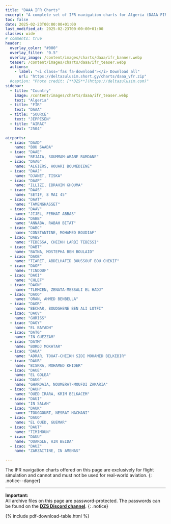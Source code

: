 ```yaml
---
title: "DAAA IFR Charts"
excerpt: "A complete set of IFR navigation charts for Algeria (DAAA FIR) from Jeppesen available for download."
toc: false
date: 2025-02-23T00:00:00+01:00
last_modified_at: 2025-02-23T00:00:00+01:00
classes: wide
# comments: true
header:
  overlay_color: "#000"
  overlay_filter: "0.5"
  overlay_image: /content/images/charts/daaa/ifr_banner.webp
  teaser: /content/images/charts/daaa/ifr_teaser.webp
  actions:
    - label: "<i class='fas fa-download'></i> Download all"
      url: "https://deltazulusim.short.gy/charts/daaa_vfr.zip"
  #caption: "Photo credit: [**DZS**](https://deltazulusim.com)"
sidebar:
  - title: "Country"
    image: /content/images/charts/daaa/ifr_teaser.webp
    text: "Algeria"
  - title: "FIR"
    text: "DAAA"
  - title: "SOURCE"
    text: "JEPPESEN"
  - title: "AIRAC"
    text: "2504"

airports:
  - icao: "DAAD"
    name: "BOU SAADA"
  - icao: "DAAE"
    name: "BEJAIA, SOUMMAM-ABANE RAMDANE"
  - icao: "DAAG"
    name: "ALGIERS, HOUARI BOUMEDIENE"
  - icao: "DAAJ"
    name: "DJANET, TISKA"
  - icao: "DAAP"
    name: "ILLIZI, IBRAHIM GHOUMA"
  - icao: "DAAS"
    name: "SETIF, 8 MAI 45"
  - icao: "DAAT"
    name: "TAMENGHASSET"
  - icao: "DAAV"
    name: "JIJEL, FERHAT ABBAS"
  - icao: "DABB"
    name: "ANNABA, RABAH BITAT"
  - icao: "DABC"
    name: "CONSTANTINE, MOHAMED BOUDIAF"
  - icao: "DABS"
    name: "TEBESSA, CHEIKH LARBI TEBESSI"
  - icao: "DABT"
    name: "BATNA, MOSTEPHA BEN BOULAID"
  - icao: "DAOB"
    name: "TIARET, ABDELHAFID BOUSSOUF BOU CHEKIF"
  - icao: "DAOF"
    name: "TINDOUF"
  - icao: "DAOI"
    name: "CHLEF"
  - icao: "DAON"
    name: "TLEMCEN, ZENATA-MESSALI EL HADJ"
  - icao: "DAOO"
    name: "ORAN, AHMED BENBELLA"
  - icao: "DAOR"
    name: "BECHAR, BOUDGHENE BEN ALI LOTFI"
  - icao: "DAOV"
    name: "GHRISS"
  - icao: "DAOY"
    name: "EL BAYADH"
  - icao: "DATG"
    name: "IN GUEZZAM"
  - icao: "DATM"
    name: "BORDJ MOKHTAR"
  - icao: "DAUA"
    name: "ADRAR, TOUAT-CHEIKH SIDI MOHAMED BELKEBIR"
  - icao: "DAUB"
    name: "BISKRA, MOHAMED KHIDER"
  - icao: "DAUE"
    name: "EL GOLEA"
  - icao: "DAUG"
    name: "GHARDAIA, NOUMERAT-MOUFDI ZAKARIA"
  - icao: "DAUH"
    name: "OUED IRARA, KRIM BELKACEM"
  - icao: "DAUI"
    name: "IN SALAH"
  - icao: "DAUK"
    name: "TOUGGOURT, NESRAT HACHANI"
  - icao: "DAUO"
    name: "EL OUED, GUEMAR"
  - icao: "DAUT"
    name: "TIMIMOUN"
  - icao: "DAUU"
    name: "OUARGLE, AIN BEIDA"
  - icao: "DAUZ"
    name: "ZARZAITINE, IN AMENAS"

---
```


The IFR navigation charts offered on this page are exclusively for flight simulation and cannot and must not be used for real-world aviation.
{: .notice--danger}

--- 

**Important:** <br />All archive files on this page are password-protected. The passwords can be found on the [**DZS Discord channel**](https://discord.gg/EEeKMt86xP).
{: .notice}

{% include pdf-download-table.html %}
